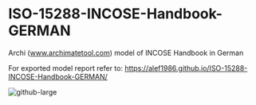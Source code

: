 # ISO-15288-INCOSE-Handbook-GERMAN
Archi (www.archimatetool.com) model of INCOSE Handbook in German

For exported model report refer to: https://alef1986.github.io/ISO-15288-INCOSE-Handbook-GERMAN/

![github-large](https://alef1986.github.io/ISO-15288-INCOSE-Handbook-GERMAN/INCOSE15288-screen.png)
